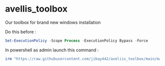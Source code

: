 # avellis_toolbox
Our toolbox for brand new windows installation 

Do this before : 

```ps1
Set-ExecutionPolicy -Scope Process -ExecutionPolicy Bypass -Force

```

In powershell as admin launch this command : 
```ps1
irm "https://raw.githubusercontent.com/jibay442/aveliis_toolbox/main/main.ps1" | iex

```
